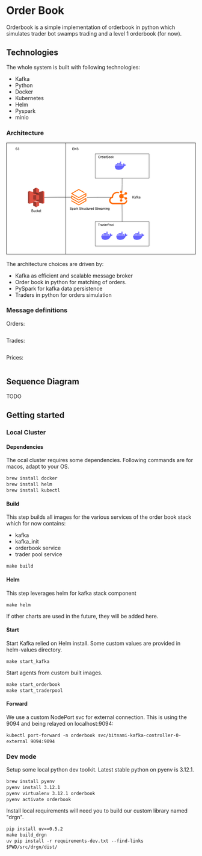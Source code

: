 # Order Book

Orderbook is a simple implementation of orderbook in python which simulates trader bot swamps trading and a level 1 orderbook (for now).

## Technologies

The whole system is built with following technologies:
- Kafka
- Python
- Docker
- Kubernetes
- Helm
- Pyspark
- minio

### Architecture
![Alt text](_img/architecture.png?raw=true "Architecture Diagram")

The architecture choices are driven by:
- Kafka as efficient and scalable message broker
- Order book in python for matching of orders.
- PySpark for kafka data persistence
- Traders in python for orders simulation

### Message definitions

Orders:
```
```

Trades:
```
```

Prices:
```
```

## Sequence Diagram

TODO

## Getting started

### Local Cluster

#### Dependencies

The ocal cluster requires some dependencies. Following commands are for macos, adapt to your OS.
```
brew install docker
brew install helm
brew install kubectl
```

#### Build

This step builds all images for the various services of the order book stack which for now contains:
- kafka
- kafka_init
- orderbook service
- trader pool service

```
make build
```

#### Helm

This step leverages helm for kafka stack component
```
make helm
```
If other charts are used in the future, they will be added here.

#### Start

Start Kafka relied on Helm install. Some custom values are provided in helm-values directory.
```
make start_kafka
```

Start agents from custom built images.
```
make start_orderbook
make start_traderpool
```

#### Forward
We use a custom NodePort svc for external connection. This is using the 9094 and being relayed on localhost:9094:
```
kubectl port-forward -n orderbook svc/bitnami-kafka-controller-0-external 9094:9094
```

### Dev mode

Setup some local python dev toolkit. Latest stable python on pyenv is 3.12.1.
```
brew install pyenv
pyenv install 3.12.1
pyenv virtualenv 3.12.1 orderbook
pyenv activate orderbook
```

Install local requirements will need you to build our custom library named "drgn".
```
pip install uv==0.5.2
make build_drgn
uv pip install -r requirements-dev.txt --find-links $PWD/src/drgn/dist/
```